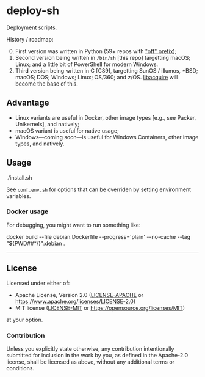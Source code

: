 deploy-sh
=========

Deployment scripts.

History / roadmap:

  0. First version was written in Python (59+ repos with ["off" prefix](https://github.com/offscale?q=off&language=python));
  1. Second version being written in `/bin/sh` [this repo] targetting macOS; Linux; and a little bit of PowerShell for modern Windows.
  2. Third version being written in C [C89], targetting SunOS / illumos, *BSD; macOS; DOS; Windows; Linux; OS/360; and z/OS. [libacquire](https://github.com/offscale/libacquire) will become the base of this.

## Advantage

  - Linux variants are useful in Docker, other image types [e.g., see Packer, Unikernels], and natively;
  - macOS variant is useful for native usage;
  - Windows—coming soon—is useful for Windows Containers, other image types, and natively.

## Usage

   ./install.sh

See [`conf.env.sh`](./conf.env.sh) for options that can be overriden by setting environment variables.

### Docker usage

For debugging, you might want to run something like:

   docker build --file debian.Dockerfile --progress='plain' --no-cache --tag "${PWD##*/}":debian .

<hr/>

## License

Licensed under either of:

- Apache License, Version 2.0 ([LICENSE-APACHE](LICENSE-APACHE) or <https://www.apache.org/licenses/LICENSE-2.0>)
- MIT license ([LICENSE-MIT](LICENSE-MIT) or <https://opensource.org/licenses/MIT>)

at your option.

### Contribution

Unless you explicitly state otherwise, any contribution intentionally submitted for inclusion in the work by you, as defined in the Apache-2.0 license, shall be licensed as above, without any additional terms or conditions.
